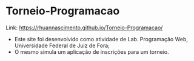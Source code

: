 # Torneio-Programacao

Link: https://rhuannascimento.github.io/Torneio-Programacao/

 - Este site foi desenvolvido como atividade de Lab. Programação Web, Universidade Federal de Juiz de Fora;
 - O mesmo simula um aplicação de inscrições para um torneio.
